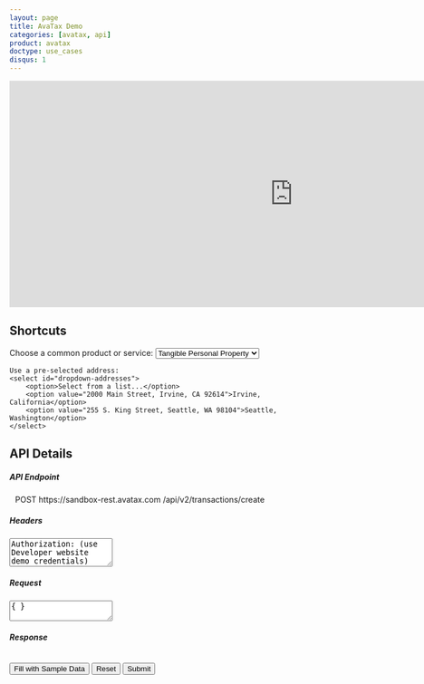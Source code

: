 ```yaml
---
layout: page
title: AvaTax Demo
categories: [avatax, api]
product: avatax
doctype: use_cases
disqus: 1
---
```


<div>
     <iframe width="1000" height="400" frameborder="0" src="https://www.bing.com/maps/embed?h=400&w=1000&cp=47.60755096295242~-122.35010620117188&lvl=11&typ=d&sty=r&src=SHELL&FORM=MBEDV8" scrolling="no">
     </iframe>
</div>

## Shortcuts

<div>
    Choose a common product or service:
    <select id="dropdown-products">
        <option value="P0000000">Tangible Personal Property</option>
        <option value="FR010000">Shipping</option>
    </select>

    Use a pre-selected address:
    <select id="dropdown-addresses">
        <option>Select from a list...</option>
        <option value="2000 Main Street, Irvine, CA 92614">Irvine, California</option>
        <option value="255 S. King Street, Seattle, WA 98104">Seattle, Washington</option>
    </select>
</div>

## API Details

<div class="api-console-output">
    <h5 class="console-output-header">API Endpoint</h5>
    <div class="row" style="margin: 10px;">
        <div class="code-snippet-plaintext" style="display: inline;" id="console-method">POST</div>
        <div class="code-snippet-plaintext" style="display: inline;" id="console-server">https://sandbox-rest.avatax.com</div>
        <div class="code-snippet-plaintext" style="display: inline;" id="console-path">/api/v2/transactions/create</div>
    </div>
    <h5 class="console-output-header">
        Headers
        <i class="glyphicon glyphicon-pencil"></i>
    </h5>
    <div class="code-snippet reqScroll">
        <textarea style="height: 50px;" id="console-headers" >Authorization: (use Developer website demo credentials)
X-Avalara-Client: Avalara Developer Website; 18.8.0; AvaTax SDK; 18.8.0; developer-console</textarea>
    </div>
    <div class="row" style="margin-bottom: 8px;">
        <div class="col-md-6 console-req-container">
            <h5 class="console-output-header">
                Request
                <i class="glyphicon glyphicon-pencil"></i>
            </h5>
            <textarea id="console-input-sample" style="display: none;">{
    "lines": [ {
        "number": "1",
        "quantity": 1.0,
        "amount": 100.0,
        "taxCode": "PS081282",
        "itemCode": "Y0001",
        "description": "Yarn"
    } ],
    "type": "SalesInvoice",
    "companyCode": "DEFAULT",
    "date": "2018-09-05",
    "customerCode": "ABC",
    "purchaseOrderNo": "2018-09-05-001",
    "addresses": {
        "singleLocation": {
            "line1": "2000 Main Street",
            "city": "Irvine",
            "region": "CA",
            "country": "US",
            "postalCode": "92614"
        }
    },
    "commit": true,
    "currencyCode": "USD",
    "description": "Yarn"
}</textarea>
            <div class="code-snippet reqScroll">
                <textarea id="console-input">{ }</textarea>
            </div>
        </div>
        <div class="col-md-6 console-res-container">
             <h5 class="console-output-header">Response</h5>
             <div class="code-snippet respScroll">
                 <pre id="console-output"></pre>
             </div>
         </div>
     </div>
     <div>
         <button class="btn btn-secondary" style="color: #000000;" type="button" onClick="$('#console-input').empty().val($('#console-input-sample').val());">Fill with Sample Data</button>
         <button class="btn btn-secondary" style="color: #000000;" type="button" onClick="$('#console-input').empty().val('{ }');">Reset</button>
         <button class="btn btn-primary" type="button" onClick="ApiRequest();">Submit</button>
     </div>
</div>